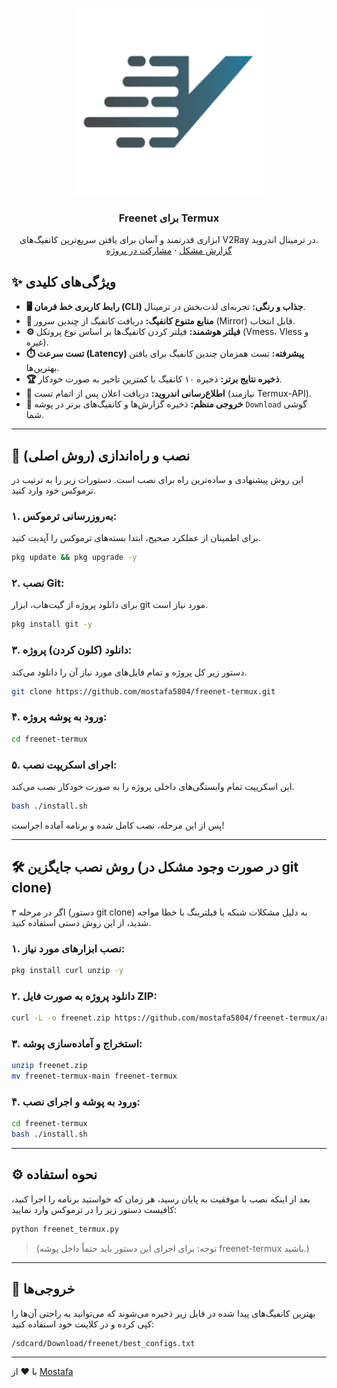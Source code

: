 <p align="center">
  <a href="https://github.com/mostafa5804/freenet-termux">
    <img src="https://raw.githubusercontent.com/mostafa5804/freenet-termux/main/freenet.jpg" alt="Freenet for Termux" width="300">
  </a>
  <h3 align="center">Freenet برای Termux</h3>
  <p align="center">
    ابزاری قدرتمند و آسان برای یافتن سریع‌ترین کانفیگ‌های V2Ray در ترمینال اندروید.
    <br>
    <a href="https://github.com/mostafa5804/freenet-termux/issues">گزارش مشکل</a>
    ·
    <a href="https://github.com/mostafa5804/freenet-termux/pulls">مشارکت در پروژه</a>
  </p>
</p>

## ✨ ویژگی‌های کلیدی
- **🖥️ رابط کاربری خط فرمان (CLI) جذاب و رنگی:** تجربه‌ای لذت‌بخش در ترمینال.
- **📡 منابع متنوع کانفیگ:** دریافت کانفیگ از چندین سرور (Mirror) قابل انتخاب.
- **⚙️ فیلتر هوشمند:** فیلتر کردن کانفیگ‌ها بر اساس نوع پروتکل (Vmess، Vless و غیره).
- **⏱️ تست سرعت (Latency) پیشرفته:** تست همزمان چندین کانفیگ برای یافتن بهترین‌ها.
- **🏆 ذخیره نتایج برتر:** ذخیره ۱۰ کانفیگ با کمترین تاخیر به صورت خودکار.
- **🔔 اطلاع‌رسانی اندروید:** دریافت اعلان پس از اتمام تست (نیازمند Termux-API).
- **📂 خروجی منظم:** ذخیره گزارش‌ها و کانفیگ‌های برتر در پوشه `Download` گوشی شما.

---

## 🚀 نصب و راه‌اندازی (روش اصلی)

این روش پیشنهادی و ساده‌ترین راه برای نصب است. دستورات زیر را به ترتیب در ترموکس خود وارد کنید.

### **۱. به‌روزرسانی ترموکس:**
برای اطمینان از عملکرد صحیح، ابتدا بسته‌های ترموکس را آپدیت کنید.
```bash
pkg update && pkg upgrade -y
```

### **۲. نصب Git:**
برای دانلود پروژه از گیت‌هاب، ابزار git مورد نیاز است.
```bash
pkg install git -y
```

### **۳. دانلود (کلون کردن) پروژه:**
دستور زیر کل پروژه و تمام فایل‌های مورد نیاز آن را دانلود می‌کند.
```bash
git clone https://github.com/mostafa5804/freenet-termux.git
```

### **۴. ورود به پوشه پروژه:**
```bash
cd freenet-termux
```

### **۵. اجرای اسکریپت نصب:**
این اسکریپت تمام وابستگی‌های داخلی پروژه را به صورت خودکار نصب می‌کند.
```bash
bash ./install.sh
```

پس از این مرحله، نصب کامل شده و برنامه آماده اجراست!

---

## 🛠️ روش نصب جایگزین (در صورت وجود مشکل در git clone)

اگر در مرحله ۳ (دستور git clone) به دلیل مشکلات شبکه یا فیلترینگ با خطا مواجه شدید، از این روش دستی استفاده کنید.

### **۱. نصب ابزارهای مورد نیاز:**
```bash
pkg install curl unzip -y
```

### **۲. دانلود پروژه به صورت فایل ZIP:**
```bash
curl -L -o freenet.zip https://github.com/mostafa5804/freenet-termux/archive/refs/heads/main.zip
```

### **۳. استخراج و آماده‌سازی پوشه:**
```bash
unzip freenet.zip
mv freenet-termux-main freenet-termux
```

### **۴. ورود به پوشه و اجرای نصب:**
```bash
cd freenet-termux
bash ./install.sh
```

---

## ⚙️ نحوه استفاده

بعد از اینکه نصب با موفقیت به پایان رسید، هر زمان که خواستید برنامه را اجرا کنید، کافیست دستور زیر را در ترموکس وارد نمایید:
```bash
python freenet_termux.py
```
> (توجه: برای اجرای این دستور باید حتماً داخل پوشه freenet-termux باشید.)

---

## 📁 خروجی‌ها

بهترین کانفیگ‌های پیدا شده در فایل زیر ذخیره می‌شوند که می‌توانید به راحتی آن‌ها را کپی کرده و در کلاینت خود استفاده کنید:

```
/sdcard/Download/freenet/best_configs.txt
```

---

با ❤️ از [Mostafa](https://github.com/mostafa5804)
